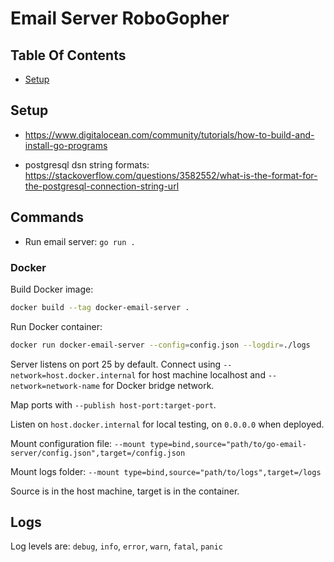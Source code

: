 # Email Server RoboGopher

## Table Of Contents

- [Setup](#setup)

## Setup

- <https://www.digitalocean.com/community/tutorials/how-to-build-and-install-go-programs>

- postgresql dsn string formats: https://stackoverflow.com/questions/3582552/what-is-the-format-for-the-postgresql-connection-string-url

## Commands

- Run email server: `go run .`

### Docker

Build Docker image:

```bash
docker build --tag docker-email-server .
```

Run Docker container:

```bash
docker run docker-email-server --config=config.json --logdir=./logs
```

Server listens on port 25 by default. Connect using `--network=host.docker.internal` for host machine localhost and `--network=network-name` for Docker bridge network.

Map ports with `--publish host-port:target-port`.

Listen on `host.docker.internal` for local testing, on `0.0.0.0` when deployed.

Mount configuration file: `--mount type=bind,source="path/to/go-email-server/config.json",target=/config.json`

Mount logs folder: `--mount type=bind,source="path/to/logs",target=/logs`

Source is in the host machine, target is in the container.

## Logs

Log levels are: `debug`, `info`, `error`, `warn`, `fatal`, `panic`


